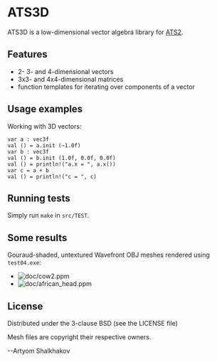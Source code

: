 # ATS3D

ATS3D is a low-dimensional vector algebra library for
[ATS2](http://www.ats-lang.org/).

## Features

* 2- 3- and 4-dimensional vectors
* 3x3- and 4x4-dimensional matrices
* function templates for iterating over components of a vector

## Usage examples

Working with 3D vectors:

```
var a : vec3f
val () = a.init (~1.0f)
var b : vec3f
val () = b.init (1.0f, 0.0f, 0.0f)
val () = println!("a.x = ", a.x())
var c = a + b
val () = println!("c = ", c)

```

## Running tests

Simply run `make` in `src/TEST`.

## Some results

Gouraud-shaded, untextured Wavefront OBJ meshes rendered using
`test04.exe`:

* ![doc/cow2.ppm](cow2)
* ![doc/african_head.ppm](african_head)

## License

Distributed under the 3-clause BSD (see the LICENSE file)

Mesh files are copyright their respective owners.

--Artyom Shalkhakov
